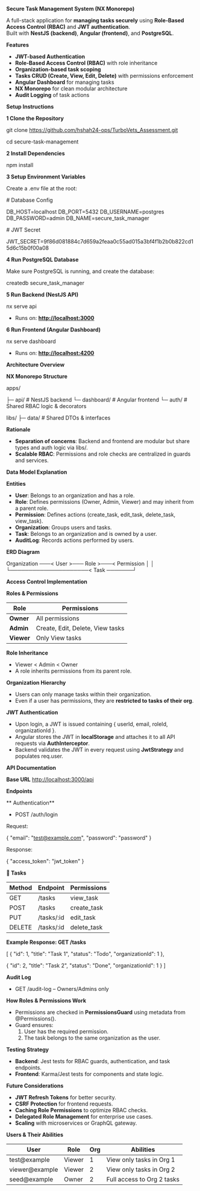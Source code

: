 **Secure Task Management System (NX Monorepo)**

A full-stack application for **managing tasks securely** using **Role-Based Access Control (RBAC)** and **JWT authentication**.  
Built with **NestJS (backend)**, **Angular (frontend)**, and **PostgreSQL**.

**Features**

- **JWT-based Authentication**
- **Role-Based Access Control (RBAC)** with role inheritance
- **Organization-based task scoping**
- **Tasks CRUD (Create, View, Edit, Delete)** with permissions enforcement
- **Angular Dashboard** for managing tasks
- **NX Monorepo** for clean modular architecture
- **Audit Logging** of task actions

**Setup Instructions**

**1 Clone the Repository**

git clone <https://github.com/hshah24-ops/TurboVets_Assessment.git>

cd secure-task-management

**2 Install Dependencies**

npm install

**3 Setup Environment Variables**

Create a .env file at the root:

\# Database Config

DB_HOST=localhost
DB_PORT=5432
DB_USERNAME=postgres
DB_PASSWORD=admin
DB_NAME=secure_task_manager

\# JWT Secret

JWT_SECRET=9f86d081884c7d659a2feaa0c55ad015a3bf4f1b2b0b822cd15d6c15b0f00a08

**4 Run PostgreSQL Database**

Make sure PostgreSQL is running, and create the database:

createdb secure_task_manager

**5 Run Backend (NestJS API)**

nx serve api

- Runs on: [**http://localhost:3000**](http://localhost:3000)

**6 Run Frontend (Angular Dashboard)**

nx serve dashboard

- Runs on: [**http://localhost:4200**](http://localhost:4200)

**Architecture Overview**

**NX Monorepo Structure**

apps/

├─ api/ # NestJS backend
└─ dashboard/ # Angular frontend
└─ auth/ # Shared RBAC logic & decorators

libs/
├─ data/ # Shared DTOs & interfaces

**Rationale**

- **Separation of concerns**: Backend and frontend are modular but share types and auth logic via libs/.
- **Scalable RBAC**: Permissions and role checks are centralized in guards and services.

**Data Model Explanation**

**Entities**

- **User**: Belongs to an organization and has a role.
- **Role**: Defines permissions (Owner, Admin, Viewer) and may inherit from a parent role.
- **Permission**: Defines actions (create_task, edit_task, delete_task, view_task).
- **Organization**: Groups users and tasks.
- **Task**: Belongs to an organization and is owned by a user.
- **AuditLog**: Records actions performed by users.

**ERD Diagram**

Organization ───&lt; User &gt;─── Role >───< Permission
│                                   │
└─────────────────────< Task ───────┘

**Access Control Implementation**

**Roles & Permissions**

| **Role** | **Permissions** |
| --- | --- |
| **Owner** | All permissions |
| **Admin** | Create, Edit, Delete, View tasks |
| **Viewer** | Only View tasks |

**Role Inheritance**

- Viewer < Admin < Owner
- A role inherits permissions from its parent role.

**Organization Hierarchy**

- Users can only manage tasks within their organization.
- Even if a user has permissions, they are **restricted to tasks of their org**.

**JWT Authentication**

- Upon login, a JWT is issued containing { userId, email, roleId, organizationId }.
- Angular stores the JWT in **localStorage** and attaches it to all API requests via **AuthInterceptor**.
- Backend validates the JWT in every request using **JwtStrategy** and populates req.user.

**API Documentation**

**Base URL**
<http://localhost:3000/api>

**Endpoints**

** Authentication**

- POST /auth/login

Request:

{ "email": "<test@example.com>", "password": "password" }

Response:

{ "access_token": "jwt_token" }

**📌 Tasks**

| **Method** | **Endpoint** | **Permissions** |
| --- | --- | --- |
| GET | /tasks | view_task |
| POST | /tasks | create_task |
| PUT | /tasks/:id | edit_task |
| DELETE | /tasks/:id | delete_task |


**Example Response: GET /tasks**

\[
{ "id": 1, "title": "Task 1", "status": "Todo", "organizationId": 1 },

{ "id": 2, "title": "Task 2", "status": "Done", "organizationId": 1 }
\]

**Audit Log**

- GET /audit-log – Owners/Admins only

**How Roles & Permissions Work**

- Permissions are checked in **PermissionsGuard** using metadata from @Permissions().
- Guard ensures:
    1. User has the required permission.
    2. The task belongs to the same organization as the user.

**Testing Strategy**

- **Backend**: Jest tests for RBAC guards, authentication, and task endpoints.
- **Frontend**: Karma/Jest tests for components and state logic.  
    

**Future Considerations**

- **JWT Refresh Tokens** for better security.
- **CSRF Protection** for frontend requests.
- **Caching Role Permissions** to optimize RBAC checks.
- **Delegated Role Management** for enterprise use cases.
- **Scaling** with microservices or GraphQL gateway.

**Users & Their Abilities**

| **User** | **Role** | **Org** | **Abilities** |
| --- | --- | --- | --- |
| test@example | Viewer | 1   | View only tasks in Org 1 |
| viewer@example | Viewer | 2   | View only tasks in Org 2 |
| seed@example | Owner | 2   | Full access to Org 2 tasks |